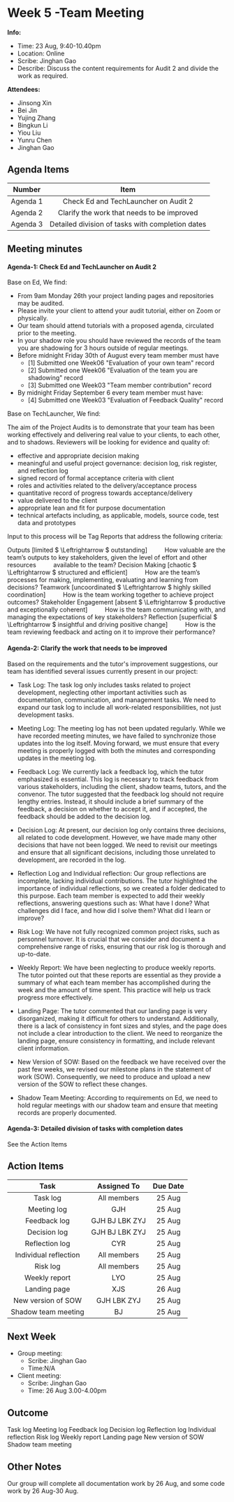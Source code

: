 # Week 5 -Team Meeting 
**Info:**
- Time: 23 Aug, 9:40-10.40pm
- Location: Online
- Scribe: Jinghan Gao
- Describe: Discuss the content requirements for Audit 2 and divide the work as required.

**Attendees:**
- Jinsong Xin
- Bei Jin
- Yujing Zhang
- Bingkun Li
- Yiou Liu
- Yunru Chen
- Jinghan Gao

## Agenda Items
| Number    |        Item                                            |
|:---------:|:------------------------------------------------------:|
| Agenda 1  | Check Ed and TechLauncher on Audit 2                   |
| Agenda 2  | Clarify the work that needs to be improved             |
| Agenda 3  | Detailed division of tasks with completion dates       |


## Meeting minutes
#### Agenda-1: Check Ed and TechLauncher on Audit 2  
Base on Ed, We find:
- From 9am Monday 26th your project landing pages and repositories may be audited.
- Please invite your client to attend your audit tutorial, either on Zoom or physically.
- Our team should attend tutorials with a proposed agenda, circulated prior to the meeting.
- In your shadow role you should have reviewed the records of the team you are shadowing for 3 hours outside of regular meetings.
- Before midnight Friday 30th of August every team member must have
    - [1] Submitted one Week06 "Evaluation of your own team" record
    - [2] Submitted one Week06 "Evaluation of the team you are shadowing" record
    - [3] Submitted one Week03 "Team member contribution" record
- By midnight Friday September 6 every team member must have:
    - [4] Submitted one Week03 "Evaluation of Feedback Quality" record

Base on TechLauncher, We find:

The aim of the Project Audits is to demonstrate that your team has been working effectively and delivering real value to your clients, to each other, and to shadows. Reviewers will be looking for evidence and quality of:
- effective and appropriate decision making
- meaningful and useful project governance: decision log, risk register, and reflection log
- signed record of formal acceptance criteria with client
- roles and activities related to the delivery/acceptance process
- quantitative record of progress towards acceptance/delivery
- value delivered to the client
- appropriate lean and fit for purpose documentation
- technical artefacts including, as applicable, models, source code, test data and prototypes

Input to this process will be Tag Reports that address the following criteria:

Outputs [limited  $ \Leftrightarrow $ outstanding]
$\hspace{2em}$ How valuable are the team’s outputs to key stakeholders, given the level of effort and other resources 
$\hspace{2em}$ available to the team?
Decision Making [chaotic $ \Leftrightarrow $ structured and efficient]
$\hspace{2em}$    How are the team’s processes for making, implementing, evaluating and learning from decisions?
Teamwork [uncoordinated $ \Leftrightarrow $ highly skilled coordination]
$\hspace{2em}$   How is the team working together to achieve project outcomes?
Stakeholder Engagement [absent $ \Leftrightarrow $ productive and exceptionally coherent]
$\hspace{2em}$   How is the team communicating with, and managing the expectations of key stakeholders?
Reflection [superficial $ \Leftrightarrow $ insightful and driving positive change]
$\hspace{2em}$   How is the team reviewing feedback and acting on it to improve their performance?

#### Agenda-2: Clarify the work that needs to be improved  
Based on the requirements and the tutor's improvement suggestions, our team has identified several issues currently present in our project:
- Task Log: 
The task log only includes tasks related to project development, neglecting other important activities such as documentation, communication, and management tasks. We need to expand our task log to include all work-related responsibilities, not just development tasks.

- Meeting Log: 
The meeting log has not been updated regularly. While we have recorded meeting minutes, we have failed to synchronize those updates into the log itself. Moving forward, we must ensure that every meeting is properly logged with both the minutes and corresponding updates in the meeting log.

- Feedback Log: 
We currently lack a feedback log, which the tutor emphasized is essential. This log is necessary to track feedback from various stakeholders, including the client, shadow teams, tutors, and the convenor. The tutor suggested that the feedback log should not require lengthy entries. Instead, it should include a brief summary of the feedback, a decision on whether to accept it, and if accepted, the feedback should be added to the decision log.

- Decision Log: 
At present, our decision log only contains three decisions, all related to code development. However, we have made many other decisions that have not been logged. We need to revisit our meetings and ensure that all significant decisions, including those unrelated to development, are recorded in the log.

- Reflection Log and Individual reflection: 
Our group reflections are incomplete, lacking individual contributions. The tutor highlighted the importance of individual reflections, so we created a folder dedicated to this purpose. Each team member is expected to add their weekly reflections, answering questions such as: What have I done? What challenges did I face, and how did I solve them? What did I learn or improve?

- Risk Log: 
We have not fully recognized common project risks, such as personnel turnover. It is crucial that we consider and document a comprehensive range of risks, ensuring that our risk log is thorough and up-to-date.

- Weekly Report:
We have been neglecting to produce weekly reports. The tutor pointed out that these reports are essential as they provide a summary of what each team member has accomplished during the week and the amount of time spent. This practice will help us track progress more effectively.

- Landing Page: 
The tutor commented that our landing page is very disorganized, making it difficult for others to understand. Additionally, there is a lack of consistency in font sizes and styles, and the page does not include a clear introduction to the client. We need to reorganize the landing page, ensure consistency in formatting, and include relevant client information.

- New Version of SOW: 
Based on the feedback we have received over the past few weeks, we revised our milestone plans in the statement of work (SOW). Consequently, we need to produce and upload a new version of the SOW to reflect these changes.

- Shadow Team Meeting: 
According to requirements on Ed, we need to hold regular meetings with our shadow team and ensure that meeting records are properly documented.


#### Agenda-3: Detailed division of tasks with completion dates 
See the Action Items


## Action Items
| Task                        | Assigned To  |  Due Date  |
|:---------------------------:|:------------:|:----------:|
| Task log                    |  All members     | 25 Aug     |
| Meeting log                 |  GJH             | 25 Aug     |
| Feedback log                |  GJH BJ LBK ZYJ  | 25 Aug     |
| Decision log                |  GJH BJ LBK ZYJ  | 25 Aug     |
| Reflection log              |  CYR             | 25 Aug     |
| Individual reflection       |  All members     | 25 Aug     |
| Risk log                    |  All members     | 25 Aug     |
| Weekly report               |  LYO             | 25 Aug     |
| Landing page                |  XJS             | 26 Aug     |
| New version of SOW          |  GJH LBK ZYJ     | 25 Aug     |
| Shadow team meeting         |  BJ              | 25 Aug     |

## Next Week

- Group meeting:
  - Scribe: Jinghan Gao
  - Time:N/A
- Client meeting: 
  - Scribe: Jinghan Gao
  - Time: 26 Aug 3.00-4.00pm 
    
## Outcome
Task log
Meeting log
Feedback log
Decision log
Reflection log
Individual reflection
Risk log
Weekly report
Landing page
New version of SOW
Shadow team meeting

## Other Notes
Our group will complete all documentation work by 26 Aug, and some code work by 26 Aug-30 Aug.